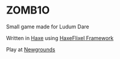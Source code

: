 # ZOMB1O
Small game made for Ludum Dare

Written in [Haxe](https://haxe.org/) using [HaxeFlixel Framework](http://haxeflixel.com/)

[](https://github.com/RocketStormNet/ZOMB1O/blob/master/screenshot1.jpg)
[](https://github.com/RocketStormNet/ZOMB1O/blob/master/screenshot2.jpg)

Play at [Newgrounds](http://www.newgrounds.com/portal/view/624239)
